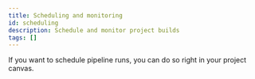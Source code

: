 ```yaml
---
title: Scheduling and monitoring
id: scheduling
description: Schedule and monitor project builds
tags: []
---
```


If you want to schedule pipeline runs, you can do so right in your project canvas.
